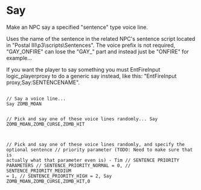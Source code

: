 # Say
<p>Make an NPC say a specified "sentence" type voice line.
<p>Uses the name of the sentence in the related NPC's sentence script located in "Postal III\p3\scripts\Sentences". The voice prefix is not required, "GAY_ONFIRE" can lose the "GAY_" part and instead just be "ONFIRE" for example...
<p>
If you want the player to say something you must EntFireInput logic_playerproxy to do a generic say instead, like this: "EntFireInput proxy,Say:SENTENCENAME".
<pre><code class="language-js">
// Say a voice line...
Say ZOMB_MOAN

// Pick and say one of these voice lines randomly...
Say ZOMB_MOAN,ZOMB_CURSE,ZOMB_HIT

// Pick and say one of these voice lines randomly, and specify the optional sentence
// priority parameter (TODO: Need to make sure that is actually what that parameter even is) - Tim 
// SENTENCE PRIORITY PARAMETERS
// SENTENCE_PRIORITY_NORMAL = 0,
// SENTENCE_PRIORITY_MEDIUM = 1,
// SENTENCE_PRIORITY_HIGH = 2,
Say ZOMB_MOAN,ZOMB_CURSE,ZOMB_HIT,0
</code></pre>